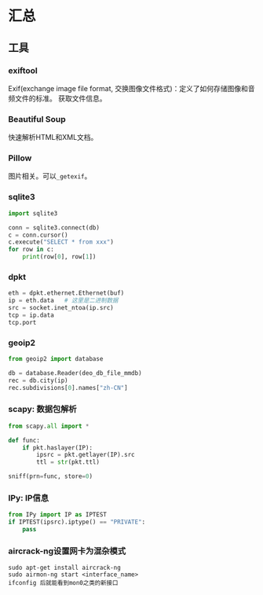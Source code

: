
# 汇总

## 工具
### exiftool
Exif(exchange image file format, 交换图像文件格式)：定义了如何存储图像和音频文件的标准。
获取文件信息。
### Beautiful Soup
快速解析HTML和XML文档。

### Pillow
图片相关。可以`_getexif`。

### sqlite3
```python
import sqlite3

conn = sqlite3.connect(db)
c = conn.cursor()
c.execute("SELECT * from xxx")
for row in c:
    print(row[0], row[1])
```

### dpkt

```python
eth = dpkt.ethernet.Ethernet(buf)
ip = eth.data   # 这里是二进制数据
src = socket.inet_ntoa(ip.src)
tcp = ip.data
tcp.port
```

### geoip2
```python
from geoip2 import database

db = database.Reader(deo_db_file_mmdb)
rec = db.city(ip)
rec.subdivisions[0].names["zh-CN"]
```

### scapy: 数据包解析
```python
from scapy.all import *

def func:
    if pkt.haslayer(IP):
        ipsrc = pkt.getlayer(IP).src
        ttl = str(pkt.ttl)

sniff(prn=func, store=0)
```

### IPy: IP信息
```python
from IPy import IP as IPTEST
if IPTEST(ipsrc).iptype() == "PRIVATE":
    pass
```

### aircrack-ng设置网卡为混杂模式
```shell
sudo apt-get install aircrack-ng
sudo airmon-ng start <interface_name>
ifconfig 后就能看到mon0之类的新接口
```